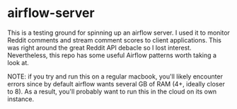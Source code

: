 # airflow-server

This is a testing ground for spinning up an airflow server. I used it to monitor Reddit comments and stream comment scores to client applications. This was right around the great Reddit API debacle so I lost interest. Nevertheless, this repo has some useful Airflow patterns worth taking a look at.

NOTE: if you try and run this on a regular macbook, you'll likely encounter errors since by default airflow wants several GB of RAM (4+, ideally closer to 8). As a result, you'll probably want to run this in the cloud on its own instance.
